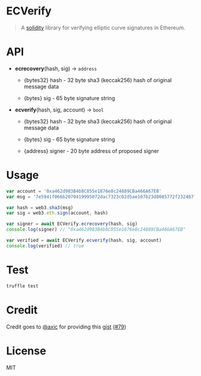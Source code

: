# ECVerify

>  A [solidity](https://github.com/ethereum/solidity) library for verifying elliptic curve signatures in Ethereum.

# API

- **ecrecovery**(hash, sig) -> `address`

  - {bytes32} hash - 32 byte sha3 (keccak256) hash of original message data

  - {bytes} sig - 65 byte signature string

- **ecverify**(hash, sig, account) -> `bool`

  - {bytes32} hash - 32 byte sha3 (keccak256) hash of original message data

  - {bytes} sig - 65 byte signature string

  - {address} signer - 20 byte address of proposed signer


# Usage

```javascript
var account = '0xa462d983B4b8C855e1876e8c24889CBa466A67EB'
var msg = '7e5941f066b2070419995072dac7323c02d5ae107b23d8085772f232487fecae'

var hash = web3.sha3(msg)
var sig = web3.eth.sign(account, hash)

var signer = await ECVerify.ecrecovery(hash, sig)
console.log(signer) // "0xa462d983B4b8C855e1876e8c24889CBa466A67EB"

var verified = await ECVerify.ecverify(hash, sig, account)
console.log(verified) // true
```

# Test

```bash
truffle test
```

# Credit

Credit goes to [@axic](https://github.com/axic) for providing this [gist](https://gist.github.com/axic/5b33912c6f61ae6fd96d6c4a47afde6d) ([#79](https://github.com/ethereum/EIPs/issues/79#issuecomment-205051630))

# License

MIT